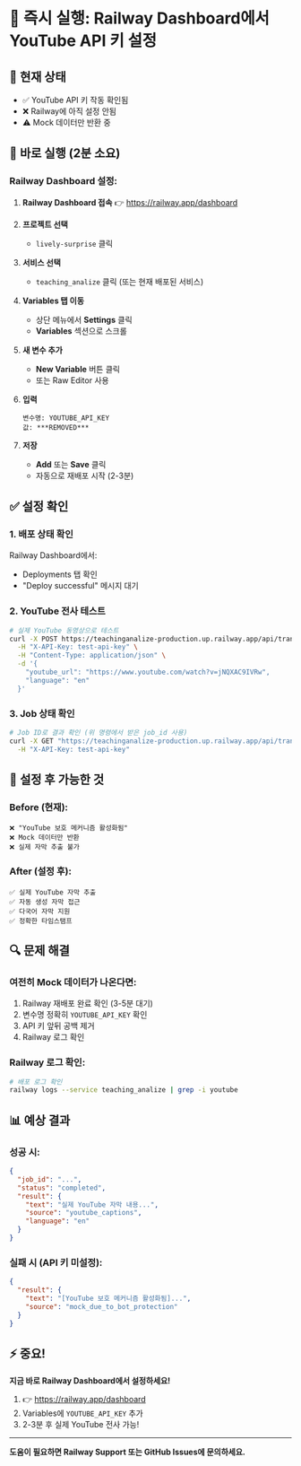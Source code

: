# 🚨 즉시 실행: Railway Dashboard에서 YouTube API 키 설정

## 📍 현재 상태
- ✅ YouTube API 키 작동 확인됨
- ❌ Railway에 아직 설정 안됨
- ⚠️ Mock 데이터만 반환 중

## 🎯 바로 실행 (2분 소요)

### Railway Dashboard 설정:

1. **Railway Dashboard 접속**
   👉 https://railway.app/dashboard

2. **프로젝트 선택**
   - `lively-surprise` 클릭

3. **서비스 선택**
   - `teaching_analize` 클릭 (또는 현재 배포된 서비스)

4. **Variables 탭 이동**
   - 상단 메뉴에서 **Settings** 클릭
   - **Variables** 섹션으로 스크롤

5. **새 변수 추가**
   - **New Variable** 버튼 클릭
   - 또는 Raw Editor 사용

6. **입력**
   ```
   변수명: YOUTUBE_API_KEY
   값: ***REMOVED***
   ```

7. **저장**
   - **Add** 또는 **Save** 클릭
   - 자동으로 재배포 시작 (2-3분)

## ✅ 설정 확인

### 1. 배포 상태 확인
Railway Dashboard에서:
- Deployments 탭 확인
- "Deploy successful" 메시지 대기

### 2. YouTube 전사 테스트
```bash
# 실제 YouTube 동영상으로 테스트
curl -X POST https://teachinganalize-production.up.railway.app/api/transcribe/youtube \
  -H "X-API-Key: test-api-key" \
  -H "Content-Type: application/json" \
  -d '{
    "youtube_url": "https://www.youtube.com/watch?v=jNQXAC9IVRw",
    "language": "en"
  }'
```

### 3. Job 상태 확인
```bash
# Job ID로 결과 확인 (위 명령에서 받은 job_id 사용)
curl -X GET "https://teachinganalize-production.up.railway.app/api/transcribe/{job_id}" \
  -H "X-API-Key: test-api-key"
```

## 🎉 설정 후 가능한 것

### Before (현재):
```
❌ "YouTube 보호 메커니즘 활성화됨"
❌ Mock 데이터만 반환
❌ 실제 자막 추출 불가
```

### After (설정 후):
```
✅ 실제 YouTube 자막 추출
✅ 자동 생성 자막 접근
✅ 다국어 자막 지원
✅ 정확한 타임스탬프
```

## 🔍 문제 해결

### 여전히 Mock 데이터가 나온다면:
1. Railway 재배포 완료 확인 (3-5분 대기)
2. 변수명 정확히 `YOUTUBE_API_KEY` 확인
3. API 키 앞뒤 공백 제거
4. Railway 로그 확인

### Railway 로그 확인:
```bash
# 배포 로그 확인
railway logs --service teaching_analize | grep -i youtube
```

## 📊 예상 결과

### 성공 시:
```json
{
  "job_id": "...",
  "status": "completed",
  "result": {
    "text": "실제 YouTube 자막 내용...",
    "source": "youtube_captions",
    "language": "en"
  }
}
```

### 실패 시 (API 키 미설정):
```json
{
  "result": {
    "text": "[YouTube 보호 메커니즘 활성화됨]...",
    "source": "mock_due_to_bot_protection"
  }
}
```

## ⚡ 중요!

**지금 바로 Railway Dashboard에서 설정하세요!**

1. 👉 https://railway.app/dashboard
2. Variables에 `YOUTUBE_API_KEY` 추가
3. 2-3분 후 실제 YouTube 전사 가능!

---

**도움이 필요하면 Railway Support 또는 GitHub Issues에 문의하세요.**